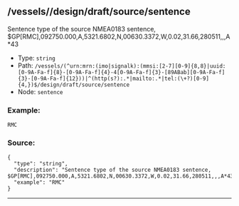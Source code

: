 ## /vessels/<RegExp>/design/draft/source/sentence

Sentence type of the source NMEA0183 sentence, $GP[RMC],092750.000,A,5321.6802,N,00630.3372,W,0.02,31.66,280511,,,A*43

* Type: `string`
* Path: `/vessels/(^urn:mrn:(imo|signalk):(mmsi:[2-7][0-9]{8,8}|uuid:[0-9A-Fa-f]{8}-[0-9A-Fa-f]{4}-4[0-9A-Fa-f]{3}-[89ABab][0-9A-Fa-f]{3}-[0-9A-Fa-f]{12}))|^(http(s?):.*|mailto:.*|tel:(\+?)[0-9]{4,})$/design/draft/source/sentence`
* Node: `sentence`

### Example:
```
RMC
```

### Source:
```
{
  "type": "string",
  "description": "Sentence type of the source NMEA0183 sentence, $GP[RMC],092750.000,A,5321.6802,N,00630.3372,W,0.02,31.66,280511,,,A*43",
  "example": "RMC"
}
```

---
